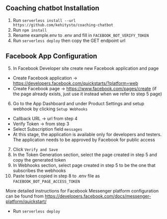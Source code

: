 ## Coaching chatbot Installation

1. Run `serverless install --url https://github.com/kehitysto/coaching-chatbot`
2. Run `npm install`
3. Rename example.env to .env and fill in `FACEBOOK_BOT_VERIFY_TOKEN`
4. Run `serverless deploy` then copy the GET endpoint url

## Facebook App Configuration

5. In Facebook Developer site create new Facebook application and page
  * Create Facebook application -> https://developers.facebook.com/quickstarts/?platform=web
  * Create Facebook page -> https://www.facebook.com/pages/create (if the page already exists, just use it instead when we refer to step 5 page)
6. Go to the App Dashboard and under Product Settings and setup webhook by clicking `Setup Webhooks`
  * Callback URL -> url from step 4 
  * Verify Token -> from step 3 
  * Select Subscription field `messages` 
  * At this stage, the application is available only for developers and testers. The application needs to be approved by Facebook for public access
7. Click `Verify and Save`
8. In the Token Generation section, select the page created in step 5 and copy the generated token
9. In Webhooks section, select page created in step 5 to be the one that subscribes the webhooks
10. Paste token copied in step 8 to .env file as `FACEBOOK_BOT_PAGE_ACCESS_TOKEN`

More detailed instructions for Facebook Messenger platform configuration can be found from https://developers.facebook.com/docs/messenger-platform/quickstart/

- Run `serverless deploy`

